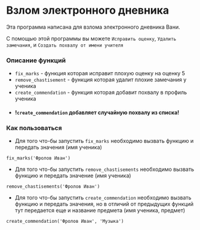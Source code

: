 # Взлом электронного дневника

Эта программа написана для взлома электронного дневника Вани. 

С помощью этой программы вы можете `Исправить оценку`, `Удалить замечания`, и `Создать похвалу от имени учителя`

### Описание функций

- `fix_marks` - функция которая исправит плохую оценку на оценку 5
- `remove_chastisement` - функция которая удалит плохие замечания у ученика
- `create_commendation` - функция которая добавит похвалу в профиль ученика
- #### !`create_commendation` добавляет случайную похвалу из списка!

### Как пользоваться 

 - Для того что-бы запустить `fix_marks` необходимо вызвать функцию и передать значения (имя ученика)

```
fix_marks('Фролов Иван')
```


 - Для того что-бы запустить `remove_chastisements` необходимо вызвать функцию и передать значение (имя ученика) 

```
remove_chastisements('Фролов Иван')
```

 - Для того что-бы запустить `create_commendation` необходимо вызвать функцию и передать значения, но в отличий от предыдущих функций тут передается еще и название предмета (имя ученика, предмет)

```
create_commendation('Фролов Иван', 'Музыка')
```

